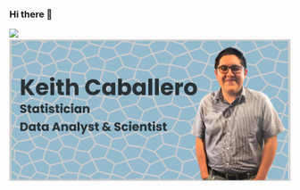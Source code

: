 ### Hi there 👋
![](https://komarev.com/ghpvc/?username=your-github-username&color=blue&label=PROFILE+VIEWS)
![KeithStats](https://raw.githubusercontent.com/KeithCaballeroRodriguez/KeithCaballeroRodriguez/main/font.png)
<!--
**KeithCaballeroRodriguez/KeithCaballeroRodriguez** is a ✨ _special_ ✨ repository because its `README.md` (this file) appears on your GitHub profile.

Here are some ideas to get you started:

- 🔭 I’m currently working on ...
- 🌱 I’m currently learning ...
- 👯 I’m looking to collaborate on ...
- 🤔 I’m looking for help with ...
- 💬 Ask me about ...
- 📫 How to reach me: ...
- 😄 Pronouns: ...
- ⚡ Fun fact: ...
-->
